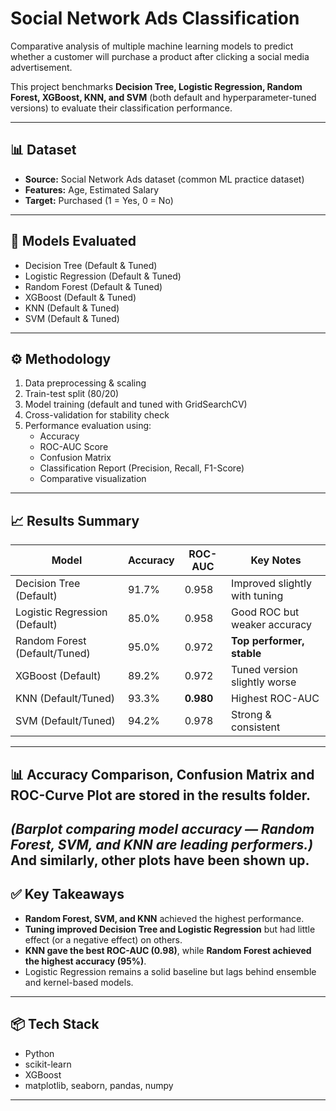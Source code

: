 # Social Network Ads Classification  

Comparative analysis of multiple machine learning models to predict whether a customer will purchase a product after clicking a social media advertisement.  

This project benchmarks **Decision Tree, Logistic Regression, Random Forest, XGBoost, KNN, and SVM** (both default and hyperparameter-tuned versions) to evaluate their classification performance.  

---

## 📊 Dataset  
- **Source:** Social Network Ads dataset (common ML practice dataset)  
- **Features:** Age, Estimated Salary  
- **Target:** Purchased (1 = Yes, 0 = No)  

---

## 🚀 Models Evaluated
- Decision Tree (Default & Tuned)  
- Logistic Regression (Default & Tuned)  
- Random Forest (Default & Tuned)  
- XGBoost (Default & Tuned)  
- KNN (Default & Tuned)  
- SVM (Default & Tuned)  

---

## ⚙️ Methodology
1. Data preprocessing & scaling  
2. Train-test split (80/20)  
3. Model training (default and tuned with GridSearchCV)  
4. Cross-validation for stability check  
5. Performance evaluation using:
   - Accuracy  
   - ROC-AUC Score  
   - Confusion Matrix  
   - Classification Report (Precision, Recall, F1-Score)  
   - Comparative visualization  

---

## 📈 Results Summary

| Model                          | Accuracy | ROC-AUC | Key Notes |
|--------------------------------|----------|---------|-----------|
| Decision Tree (Default)        | 91.7%    | 0.958   | Improved slightly with tuning |
| Logistic Regression (Default)  | 85.0%    | 0.958   | Good ROC but weaker accuracy |
| Random Forest (Default/Tuned)  | 95.0%    | 0.972   | **Top performer, stable** |
| XGBoost (Default)              | 89.2%    | 0.972   | Tuned version slightly worse |
| KNN (Default/Tuned)            | 93.3%    | **0.980** | Highest ROC-AUC |
| SVM (Default/Tuned)            | 94.2%    | 0.978   | Strong & consistent |

---

## 📊 Accuracy Comparison, Confusion Matrix and ROC-Curve Plot are stored in the results folder.
*(Barplot comparing model accuracy — Random Forest, SVM, and KNN are leading performers.)*  
And similarly, other plots have been shown up.
---

## ✅ Key Takeaways
- **Random Forest, SVM, and KNN** achieved the highest performance.  
- **Tuning improved Decision Tree and Logistic Regression** but had little effect (or a negative effect) on others.  
- **KNN gave the best ROC-AUC (0.98)**, while **Random Forest achieved the highest accuracy (95%)**.  
- Logistic Regression remains a solid baseline but lags behind ensemble and kernel-based models.  

---

## 📦 Tech Stack
- Python  
- scikit-learn  
- XGBoost  
- matplotlib, seaborn, pandas, numpy  

---

